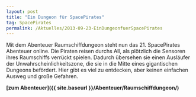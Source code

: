 ```yaml
---
layout: post
title: "Ein Dungeon für SpacePirates"
tag: SpacePirates
permalink: /Aktuelles/2013-09-23-EinDungeonfuerSpacePirates
---
```


Mit dem Abenteuer Raumschiffdungeon steht nun das 21. SpacePirates Abenteuer online. Die Piraten reisen durchs All, als plötzlich die Sensoren ihres Raumschiffs verrückt spielen. Dadurch übersehen sie einen Ausläufer der Unwahrscheinlichkeitszone, die sie in die Mitte eines gigantischen Dungeons befördert. Hier gibt es viel zu entdecken, aber keinen einfachen Ausweg und große Gefahren.

**[zum Abenteuer]({{ site.baseurl }}/Abenteuer/Raumschiffdungeon/)**
